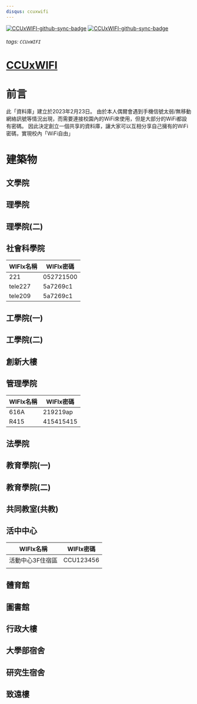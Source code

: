 ```yaml
---
disqus: ccuxwifi
---
```


[![CCUxWIFI-github-sync-badge](https://img.shields.io/github/stars/Yohanewww/CCUxWIFI?logo=github&style=social)](https://github.com/Yohanewww/CCUxWIFI)
[![CCUxWIFI-github-sync-badge](https://img.shields.io/github/last-commit/Yohanewww/CCUxWIFI?logo=github&style=plastic)](https://github.com/Yohanewww/CCUxWIFI)

###### tags: `CCUxWIFI`

# [CCUxWIFI](https://hackmd.io/GoBioZi4TfuCTc7zKar1CA)

# 前言
此「資料庫」建立於2023年2月23日。
由於本人偶爾會遇到手機信號太弱/無移動網絡訊號等情況出現，而需要連接校園內的WiFi來使用，但是大部分的WiFi都設有密碼。
因此決定創立一個共享的資料庫，讓大家可以互相分享自己擁有的WiFi密碼，實現校內「WiFi自由」

# 建築物

## 文學院

## 理學院

## 理學院(二)

## 社會科學院

| WIFIx名稱 | WIFIx密碼 |
| --------- | --------- |
| 221       | 052721500 | 
| tele227   | 5a7269c1  |
| tele209   | 5a7269c1  |


## 工學院(一)

## 工學院(二)

## 創新大樓

## 管理學院

| WIFIx名稱 | WIFIx密碼 |
| --------- | --------- |
| 616A      | 219219ap  |
| R415      | 415415415 |

## 法學院

## 教育學院(一)

## 教育學院(二)

## 共同教室(共教)

## 活中中心

| WIFIx名稱        | WIFIx密碼 |
| ---------------- | --------- |
| 活動中心3F住宿區 | CCU123456 |
|              |  | 
## 體育館

## 圖書館

## 行政大樓

## 大學部宿舍

## 研究生宿舍

## 致遠樓







